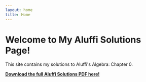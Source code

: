 ```yaml
---
layout: home
title: Home
---
```


# Welcome to My Aluffi Solutions Page!

This site contains my solutions to Aluffi's Algebra: Chapter 0.

**[Download the full Aluffi Solutions PDF here!](/aluffi-solutions/assets/solutions/aluffi-solutions-book.pdf)**

<!-- ---

## Chapter 1 Solutions
[Link to Chapter 1 specific page if you have one or directly to a PDF] -->

